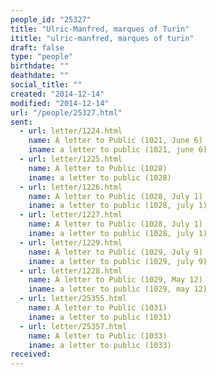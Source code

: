 ```yaml
---
people_id: "25327"
title: "Ulric-Manfred, marques of Turin"
ititle: "ulric-manfred, marques of turin"
draft: false
type: "people"
birthdate: ""
deathdate: ""
social_title: ""
created: "2014-12-14"
modified: "2014-12-14"
url: "/people/25327.html"
sent:
  - url: letter/1224.html
    name: A letter to Public (1021, June 6)
    iname: a letter to public (1021, june 6)
  - url: letter/1225.html
    name: A letter to Public (1028)
    iname: a letter to public (1028)
  - url: letter/1226.html
    name: A letter to Public (1028, July 1)
    iname: a letter to public (1028, july 1)
  - url: letter/1227.html
    name: A letter to Public (1028, July 1)
    iname: a letter to public (1028, july 1)
  - url: letter/1229.html
    name: A letter to Public (1029, July 9)
    iname: a letter to public (1029, july 9)
  - url: letter/1228.html
    name: A letter to Public (1029, May 12)
    iname: a letter to public (1029, may 12)
  - url: letter/25355.html
    name: A letter to Public (1031)
    iname: a letter to public (1031)
  - url: letter/25357.html
    name: A letter to Public (1033)
    iname: a letter to public (1033)
received:
---
```

